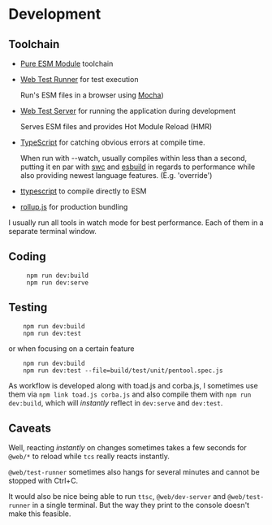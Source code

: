 # Development

## Toolchain

* [Pure ESM Module](https://gist.github.com/sindresorhus/a39789f98801d908bbc7ff3ecc99d99c) toolchain
* [Web Test Runner](https://modern-web.dev/docs/test-runner/overview/) for test execution 

  Run's ESM files in a browser using [Mocha](https://mochajs.org))

* [Web Test Server](https://modern-web.dev/docs/dev-server/overview/) for running the application during development

  Serves ESM files and provides Hot Module Reload (HMR)

* [TypeScript](https://www.typescriptlang.org) for catching obvious errors at compile time.

  When run with --watch, usually compiles within less than a second, putting it
  en par with [swc](https://swc.rs) and [esbuild](https://esbuild.github.io) in regards
  to performance while also providing newest language features. (E.g. 'override')

* [ttypescript](https://www.npmjs.com/package/ttypescript) to compile directly to ESM

* [rollup.js](https://rollupjs.org/) for production bundling

I usually run all tools in watch mode for best performance. Each of them in a separate terminal window.

## Coding
```
     npm run dev:build
     npm run dev:serve
```

## Testing
```
    npm run dev:build
    npm run dev:test
```

or when focusing on a certain feature

```
    npm run dev:build
    npm run dev:test --file=build/test/unit/pentool.spec.js
```

As workflow is developed along with toad.js and corba.js, I sometimes use them via `npm link toad.js corba.js` and also compile them with `npm run dev:build`, which will _instantly_ reflect in `dev:serve` and `dev:test`.

## Caveats

Well, reacting _instantly_ on changes sometimes takes a few seconds for `@web/*` to reload while `tcs` really reacts instantly.

`@web/test-runner` sometimes also hangs for several minutes and cannot be stopped with Ctrl+C.

It would also be nice being able to run `ttsc`, `@web/dev-server` and `@web/test-runner` in a single terminal. But the way they print to the console doesn't make this feasible.
